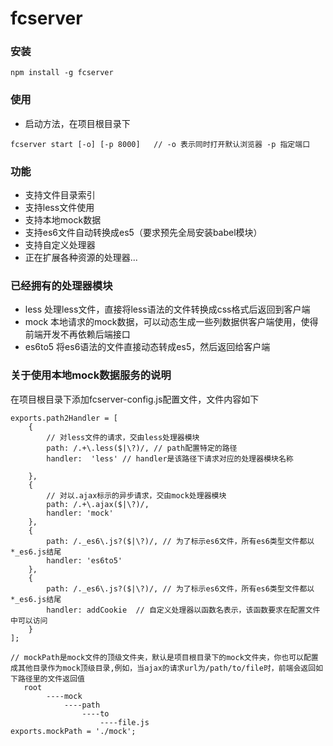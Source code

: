 # fcserver

### 安装

```
npm install -g fcserver
```

### 使用
+ 启动方法，在项目根目录下
```
fcserver start [-o] [-p 8000]   // -o 表示同时打开默认浏览器 -p 指定端口
```

### 功能
+ 支持文件目录索引
+ 支持less文件使用
+ 支持本地mock数据
+ 支持es6文件自动转换成es5（要求预先全局安装babel模块）
+ 支持自定义处理器
+ 正在扩展各种资源的处理器...

### 已经拥有的处理器模块

* less 处理less文件，直接将less语法的文件转换成css格式后返回到客户端
* mock 本地请求的mock数据，可以动态生成一些列数据供客户端使用，使得前端开发不再依赖后端接口
* es6to5 将es6语法的文件直接动态转成es5，然后返回给客户端


### 关于使用本地mock数据服务的说明

在项目根目录下添加fcserver-config.js配置文件，文件内容如下

```
exports.path2Handler = [
    { 
        // 对less文件的请求，交由less处理器模块
        path: /.+\.less($|\?)/, // path配置特定的路径
        handler:  'less' // handler是该路径下请求对应的处理器模块名称
           
    },
    {   
        // 对以.ajax标示的异步请求，交由mock处理器模块
        path: /.+\.ajax($|\?)/,
        handler: 'mock'
    },
    {
        path: /._es6\.js?($|\?)/, // 为了标示es6文件，所有es6类型文件都以*_es6.js结尾
        handler: 'es6to5'
    },
    {
        path: /._es6\.js?($|\?)/, // 为了标示es6文件，所有es6类型文件都以*_es6.js结尾
        handler: addCookie  // 自定义处理器以函数名表示，该函数要求在配置文件中可以访问
    }
];

// mockPath是mock文件的顶级文件夹，默认是项目根目录下的mock文件夹，你也可以配置成其他目录作为mock顶级目录,例如，当ajax的请求url为/path/to/file时，前端会返回如下路径里的文件返回值
   root
        ----mock
            ----path
                ----to
                    ----file.js
exports.mockPath = './mock';
```
